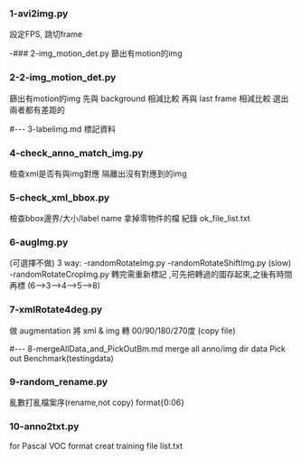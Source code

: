 
### 1-avi2img.py
設定FPS, 跳切frame

-### 2-img_motion_det.py 
篩出有motion的img

### 2-2-img_motion_det.py
篩出有motion的img
先與 background 相減比較
再與 last frame 相減比較
選出兩者都有差距的

#--- 3-labelimg.md
標記資料

### 4-check_anno_match_img.py
檢查xml是否有與img對應
隔離出沒有對應到的img

### 5-check_xml_bbox.py
檢查bbox邊界/大小/label name
拿掉零物件的檔
紀錄 ok_file_list.txt  

### 6-augImg.py
(可選擇不做)
3 way:
  -randomRotateImg.py
  -randomRotateShiftImg.py  (slow)
  -randomRotateCropImg.py
轉完需重新標記 ,可先把轉過的圖存起來,之後有時間再標
(6-->3-->4-->5-->8)

### 7-xmlRotate4deg.py
做 augmentation
將 xml & img 轉 00/90/180/270度 (copy file)

#--- 8-mergeAllData_and_PickOutBm.md
merge all anno/img dir data
Pick out Benchmark(testingdata)

### 9-random_rename.py
亂數打亂檔案序(rename,not copy)
format{0:06}

### 10-anno2txt.py
for Pascal VOC format
creat training file list.txt





